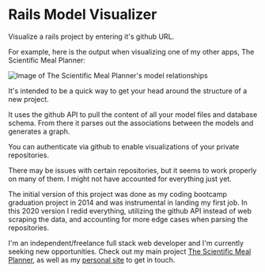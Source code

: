 # Rails Model Visualizer
Visualize a rails project by entering it's github URL. 

For example, here is the output when visualizing one of my other apps, The Scientific Meal Planner:


![Image of The Scientific Meal Planner's model relationships](https://raw.githubusercontent.com/Dan-Burnette/Rails-Model-Visualizer/553903522b951a19525091e992b8bc8a64239fc6/example_output.svg)


It's intended to be a quick way to get your head around the structure of a new project. 

It uses the github API to pull the content of all your model files and database schema. From there it parses out the associations between the models and generates a graph. 

You can authenticate via github to enable visualizations of your private repositories.

There may be issues with certain repositories, but it seems to work properly on many of them. I might not have accounted for everything just yet. 

The initial version of this project was done as my coding bootcamp graduation project in 2014 and was instrumental in landing my first job. In this 2020 version I redid everything, utilizing the github API instead of web scraping the data, and accounting for more edge cases when parsing the repositories.

I'm an independent/freelance full stack web developer and I'm currently seeking new opportunities. Check out my main project <a href="https://scientificmealplanner.com">The Scientific Meal Planner<a>, as well as my <a href="http://dan-burnette.com">personal site</a> to get in touch.

